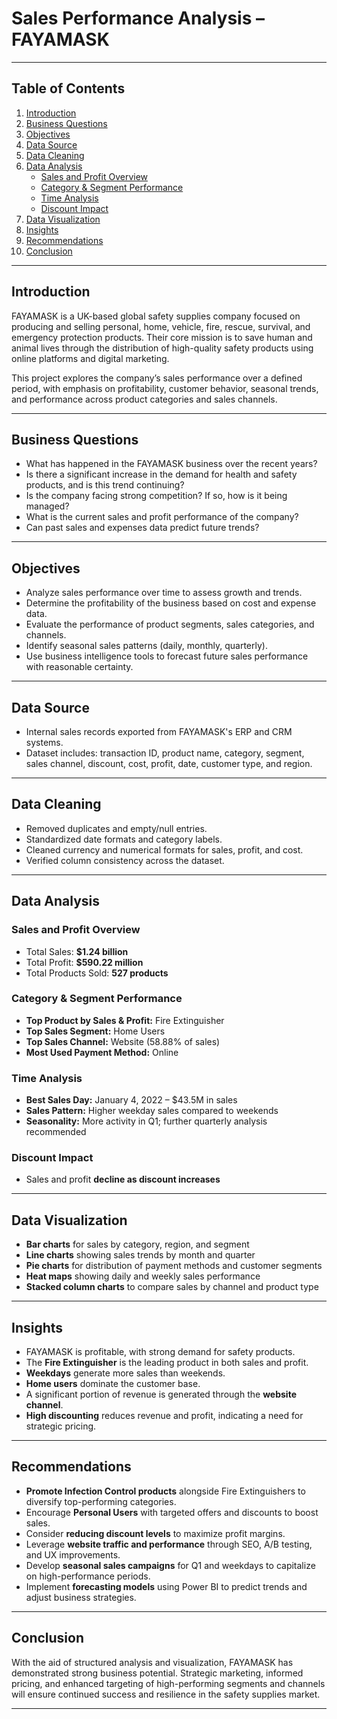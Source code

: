 # Sales Performance Analysis – FAYAMASK
---
## Table of Contents

1. [Introduction](#-introduction)
2. [Business Questions](#-business-questions)
3. [Objectives](#-objectives)
4. [Data Source](#️-data-source)
5. [Data Cleaning](#-data-cleaning)
6. [Data Analysis](#-data-analysis)
   - [Sales and Profit Overview](#-sales-and-profit-overview)
   - [Category & Segment Performance](#-category--segment-performance)
   - [Time Analysis](#-time-analysis)
   - [Discount Impact](#-discount-impact)
7. [Data Visualization](#-data-visualization)
8. [Insights](#-insights)
9. [Recommendations](#-recommendations)
10. [Conclusion](#-conclusion)
---
##  Introduction

FAYAMASK is a UK-based global safety supplies company focused on producing and selling personal, home, vehicle, fire, rescue, survival, and emergency protection products. Their core mission is to save human and animal lives through the distribution of high-quality safety products using online platforms and digital marketing.

This project explores the company’s sales performance over a defined period, with emphasis on profitability, customer behavior, seasonal trends, and performance across product categories and sales channels.

---

## Business Questions

- What has happened in the FAYAMASK business over the recent years?
- Is there a significant increase in the demand for health and safety products, and is this trend continuing?
- Is the company facing strong competition? If so, how is it being managed?
- What is the current sales and profit performance of the company?
- Can past sales and expenses data predict future trends?

---

## Objectives

- Analyze sales performance over time to assess growth and trends.
- Determine the profitability of the business based on cost and expense data.
- Evaluate the performance of product segments, sales categories, and channels.
- Identify seasonal sales patterns (daily, monthly, quarterly).
- Use business intelligence tools to forecast future sales performance with reasonable certainty.

---

## Data Source

- Internal sales records exported from FAYAMASK's ERP and CRM systems.
- Dataset includes: transaction ID, product name, category, segment, sales channel, discount, cost, profit, date, customer type, and region.

---

##  Data Cleaning

- Removed duplicates and empty/null entries.
- Standardized date formats and category labels.
- Cleaned currency and numerical formats for sales, profit, and cost.
- Verified column consistency across the dataset.

---

##  Data Analysis

### Sales and Profit Overview
- Total Sales: **$1.24 billion**
- Total Profit: **$590.22 million**
- Total Products Sold: **527 products**

###  Category & Segment Performance
- **Top Product by Sales & Profit:** Fire Extinguisher
- **Top Sales Segment:** Home Users
- **Top Sales Channel:** Website (58.88% of sales)
- **Most Used Payment Method:** Online

###  Time Analysis
- **Best Sales Day:** January 4, 2022 – $43.5M in sales
- **Sales Pattern:** Higher weekday sales compared to weekends
- **Seasonality:** More activity in Q1; further quarterly analysis recommended

###  Discount Impact
- Sales and profit **decline as discount increases**

---

## Data Visualization

- **Bar charts** for sales by category, region, and segment
- **Line charts** showing sales trends by month and quarter
- **Pie charts** for distribution of payment methods and customer segments
- **Heat maps** showing daily and weekly sales performance
- **Stacked column charts** to compare sales by channel and product type

---

## Insights

- FAYAMASK is profitable, with strong demand for safety products.
- The **Fire Extinguisher** is the leading product in both sales and profit.
- **Weekdays** generate more sales than weekends.
- **Home users** dominate the customer base.
- A significant portion of revenue is generated through the **website channel**.
- **High discounting** reduces revenue and profit, indicating a need for strategic pricing.

---

##  Recommendations

- **Promote Infection Control products** alongside Fire Extinguishers to diversify top-performing categories.
- Encourage **Personal Users** with targeted offers and discounts to boost sales.
- Consider **reducing discount levels** to maximize profit margins.
- Leverage **website traffic and performance** through SEO, A/B testing, and UX improvements.
- Develop **seasonal sales campaigns** for Q1 and weekdays to capitalize on high-performance periods.
- Implement **forecasting models** using Power BI to predict trends and adjust business strategies.

---

## Conclusion

With the aid of structured analysis and visualization, FAYAMASK has demonstrated strong business potential. Strategic marketing, informed pricing, and enhanced targeting of high-performing segments and channels will ensure continued success and resilience in the safety supplies market.

---
